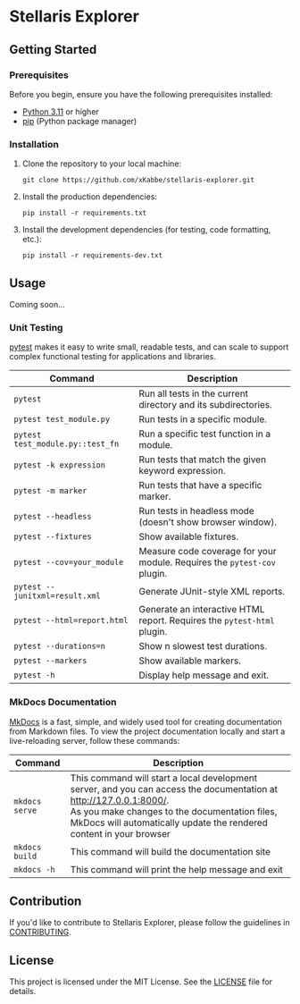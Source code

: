 # Stellaris Explorer

## Getting Started

### Prerequisites

Before you begin, ensure you have the following prerequisites installed:

- [Python 3.11](https://www.python.org/downloads/release/python-3110/) or higher
- [pip](https://pip.pypa.io/en/stable/) (Python package manager)

### Installation

1. Clone the repository to your local machine:

    ```shell
    git clone https://github.com/xKabbe/stellaris-explorer.git
    ```

2. Install the production dependencies:

    ```shell
    pip install -r requirements.txt
    ```

3. Install the development dependencies (for testing, code formatting, etc.):

    ```shell
    pip install -r requirements-dev.txt
    ```

## Usage

Coming soon...

### Unit Testing

[pytest](https://docs.pytest.org/en/7.4.x/) makes it easy to write small, readable tests, and can scale to support complex functional testing for applications and libraries.

| Command                          | Description                                                              |
|----------------------------------|--------------------------------------------------------------------------|
| `pytest`                         | Run all tests in the current directory and its subdirectories.           |
| `pytest test_module.py`          | Run tests in a specific module.                                          |
| `pytest test_module.py::test_fn` | Run a specific test function in a module.                                |
| `pytest -k expression`           | Run tests that match the given keyword expression.                       |
| `pytest -m marker`               | Run tests that have a specific marker.                                   |
| `pytest --headless`              | Run tests in headless mode (doesn't show browser window).                |
| `pytest --fixtures`              | Show available fixtures.                                                 |
| `pytest --cov=your_module`       | Measure code coverage for your module. Requires the `pytest-cov` plugin. |
| `pytest --junitxml=result.xml`   | Generate JUnit-style XML reports.                                        |
| `pytest --html=report.html`      | Generate an interactive HTML report. Requires the `pytest-html` plugin.  |
| `pytest --durations=n`           | Show n slowest test durations.                                           |
| `pytest --markers`               | Show available markers.                                                  |
| `pytest -h`                      | Display help message and exit.                                           |


### MkDocs Documentation

[MkDocs](https://www.mkdocs.org) is a fast, simple, and widely used tool for creating documentation from Markdown files.
To view the project documentation locally and start a live-reloading server, follow these commands:

| Command        | Description                                                                                                                                                                                                                                   |
|----------------|-----------------------------------------------------------------------------------------------------------------------------------------------------------------------------------------------------------------------------------------------|
| `mkdocs serve` | This command will start a local development server, and you can access the documentation at http://127.0.0.1:8000/. <br>As you make changes to the documentation files, MkDocs will automatically update the rendered content in your browser |
| `mkdocs build` | This command will build the documentation site                                                                                                                                                                                                |
| `mkdocs -h`    | This command will print the help message and exit                                                                                                                                                                                             |

## Contribution

If you'd like to contribute to Stellaris Explorer, please follow the guidelines in [CONTRIBUTING](CONTRIBUTING.md).

## License

This project is licensed under the MIT License.
See the [LICENSE](LICENSE) file for details.
